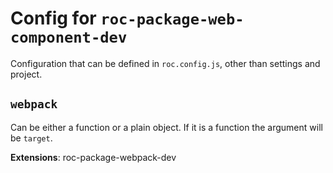 # Config for `roc-package-web-component-dev`

Configuration that can be defined in `roc.config.js`, other than settings and project.

## `webpack`
Can be either a function or a plain object. If it is a function the argument will be `target`.

__Extensions__: roc-package-webpack-dev